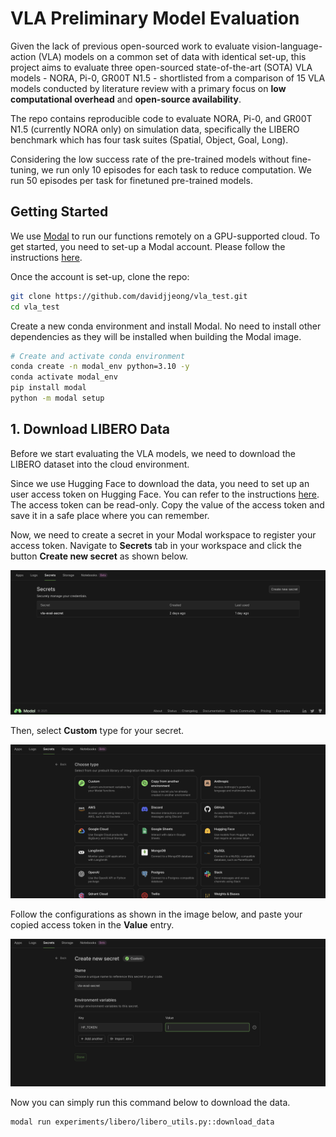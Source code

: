 
# **VLA Preliminary Model Evaluation**

Given the lack of previous open-sourced work to evaluate vision-language-action (VLA) models on a common set of data with identical
set-up, this project aims to evaluate three open-sourced state-of-the-art (SOTA) VLA models - NORA, Pi-0, GR00T N1.5 - shortlisted from a comparison of 15 VLA models conducted by literature review with a primary focus on **low computational overhead** and **open-source availability**.

The repo contains reproducible code to evaluate NORA, Pi-0, and GR00T N1.5 (currently NORA only) on simulation data, specifically the LIBERO benchmark which has four task suites (Spatial, Object, Goal, Long).

Considering the low success rate of the pre-trained models without fine-tuning, we run only 10 episodes for each task to reduce computation. We run 50 episodes per task for finetuned pre-trained models.

## Getting Started

We use [Modal](https://modal.com/) to run our functions remotely on a GPU-supported cloud. To get started, you need to set-up a Modal account. Please follow the instructions [here](https://modal.com/signup).

Once the account is set-up, clone the repo:
```bash
git clone https://github.com/davidjjeong/vla_test.git
cd vla_test
```

Create a new conda environment and install Modal. No need to install other dependencies as they will be installed when building the Modal image.
```bash
# Create and activate conda environment
conda create -n modal_env python=3.10 -y
conda activate modal_env
pip install modal
python -m modal setup
```

## 1. Download LIBERO Data

Before we start evaluating the VLA models, we need to download the LIBERO dataset into the cloud environment.

Since we use Hugging Face to download the data, you need to set up an user access token on Hugging Face. You can refer to the instructions [here](https://huggingface.co/docs/hub/en/security-tokens). The access token can be read-only. Copy the value of the access token and save it in a safe place where you can remember.

Now, we need to create a secret in your Modal workspace to register your access token. Navigate to **Secrets** tab in your workspace and click the button **Create new secret** as shown below.

<div align="center">
<img src="assets/secret_setup_step_1.png" width="800" alt="Setup Modal Secret - Step 1">
</div>

Then, select **Custom** type for your secret.

<div align="center">
<img src="assets/secret_setup_step_2.png" width="800" alt="Setup Modal Secret - Step 2">
</div>

Follow the configurations as shown in the image below, and paste your copied access token in the **Value** entry.

<div align="center">
<img src="assets/secret_setup_step_3.png" width="800" alt="Setup Modal Secret - Step 3">
</div>

Now you can simply run this command below to download the data.
```bash
modal run experiments/libero/libero_utils.py::download_data
```